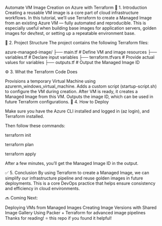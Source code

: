 Automate VM Image Creation on Azure with Terraform
📌 1. Introduction
Creating a reusable VM image is a core part of cloud infrastructure workflows. In this tutorial, we’ll use Terraform to create a Managed Image from an existing Azure VM — fully automated and reproducible. This is especially useful when building base images for application servers, golden images for dev/test, or setting up a repeatable environment base.

📁 2. Project Structure
The project contains the following Terraform files:

azure-managed-image/
├── main.tf # Define VM and image resources
├── variables.tf # Declare input variables
├── terraform.tfvars # Provide actual values for variables
├── outputs.tf # Output the Managed Image ID

⚙️ 3. What the Terraform Code Does

Provisions a temporary Virtual Machine using azurerm_windows_virtual_machine.
Adds a custom script (startup-script.sh) to configure the VM during creation.
After VM is ready, it creates a Managed Image from this VM.
Outputs the image ID, which can be used in future Terraform configurations.
🚀 4. How to Deploy

Make sure you have the Azure CLI installed and logged in (az login), and Terraform installed.

Then follow these commands:

terraform init

terraform plan

terraform apply

After a few minutes, you’ll get the Managed Image ID in the output.

✅ 5. Conclusion
By using Terraform to create a Managed Image, we can simplify our infrastructure pipeline and reuse golden images in future deployments. This is a core DevOps practice that helps ensure consistency and efficiency in cloud environments.

🔜 Coming Next:

Deploying VMs from Managed Images
Creating Image Versions with Shared Image Gallery
Using Packer + Terraform for advanced image pipelines
Thanks for reading! ⭐️ this repo if you found it helpful!
